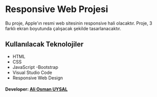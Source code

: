 # Responsive Web Projesi

Bu proje, Apple'ın resmi web sitesinin responsive hali olacaktır. Proje, 3 farklı ekran boyutunda çalışacak şekilde tasarlanacaktır.

## Kullanılacak Teknolojiler

- HTML
- CSS
- JavaScript
-Bootstrap
- Visual Studio Code
- Responsive Web Design

#### Developer: [Ali Osman UYSAL](https://www.linkedin.com/in/aliosmanuysal/)
